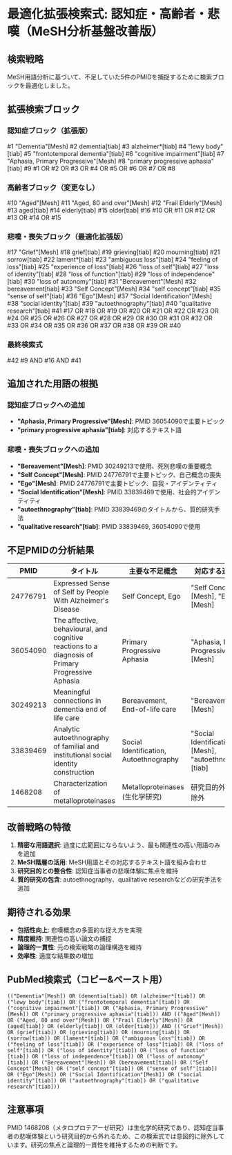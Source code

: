 # 最適化拡張検索式: 認知症・高齢者・悲嘆（MeSH分析基盤改善版）

## 検索戦略

MeSH用語分析に基づいて、不足していた5件のPMIDを捕捉するために検索ブロックを最適化しました。

## 拡張検索ブロック

### 認知症ブロック（拡張版）
#1 "Dementia"[Mesh]
#2 dementia[tiab]
#3 alzheimer*[tiab]
#4 "lewy body"[tiab]
#5 "frontotemporal dementia"[tiab]
#6 "cognitive impairment"[tiab]
#7 "Aphasia, Primary Progressive"[Mesh]
#8 "primary progressive aphasia"[tiab]
#9 #1 OR #2 OR #3 OR #4 OR #5 OR #6 OR #7 OR #8

### 高齢者ブロック（変更なし）
#10 "Aged"[Mesh]
#11 "Aged, 80 and over"[Mesh]
#12 "Frail Elderly"[Mesh]
#13 aged[tiab]
#14 elderly[tiab]
#15 older[tiab]
#16 #10 OR #11 OR #12 OR #13 OR #14 OR #15

### 悲嘆・喪失ブロック（最適化拡張版）
#17 "Grief"[Mesh]
#18 grief[tiab]
#19 grieving[tiab]
#20 mourning[tiab]
#21 sorrow[tiab]
#22 lament*[tiab]
#23 "ambiguous loss"[tiab]
#24 "feeling of loss"[tiab]
#25 "experience of loss"[tiab]
#26 "loss of self"[tiab]
#27 "loss of identity"[tiab]
#28 "loss of function"[tiab]
#29 "loss of independence"[tiab]
#30 "loss of autonomy"[tiab]
#31 "Bereavement"[Mesh]
#32 bereavement[tiab]
#33 "Self Concept"[Mesh]
#34 "self concept"[tiab]
#35 "sense of self"[tiab]
#36 "Ego"[Mesh]
#37 "Social Identification"[Mesh]
#38 "social identity"[tiab]
#39 "autoethnography"[tiab]
#40 "qualitative research"[tiab]
#41 #17 OR #18 OR #19 OR #20 OR #21 OR #22 OR #23 OR #24 OR #25 OR #26 OR #27 OR #28 OR #29 OR #30 OR #31 OR #32 OR #33 OR #34 OR #35 OR #36 OR #37 OR #38 OR #39 OR #40

### 最終検索式
#42 #9 AND #16 AND #41

## 追加された用語の根拠

### 認知症ブロックへの追加
- **"Aphasia, Primary Progressive"[Mesh]**: PMID 36054090で主要トピック
- **"primary progressive aphasia"[tiab]**: 対応するテキスト語

### 悲嘆・喪失ブロックへの追加
- **"Bereavement"[Mesh]**: PMID 30249213で使用、死別悲嘆の重要概念
- **"Self Concept"[Mesh]**: PMID 24776791で主要トピック、自己概念の喪失
- **"Ego"[Mesh]**: PMID 24776791で主要トピック、自我・アイデンティティ
- **"Social Identification"[Mesh]**: PMID 33839469で使用、社会的アイデンティティ
- **"autoethnography"[tiab]**: PMID 33839469のタイトルから、質的研究手法
- **"qualitative research"[tiab]**: PMID 33839469, 36054090で使用

## 不足PMIDの分析結果

| PMID | タイトル | 主要な不足概念 | 対応する追加用語 |
|------|----------|---------------|------------------|
| 24776791 | Expressed Sense of Self by People With Alzheimer's Disease | Self Concept, Ego | "Self Concept"[Mesh], "Ego"[Mesh] |
| 36054090 | The affective, behavioural, and cognitive reactions to a diagnosis of Primary Progressive Aphasia | Primary Progressive Aphasia | "Aphasia, Primary Progressive"[Mesh] |
| 30249213 | Meaningful connections in dementia end of life care | Bereavement, End-of-life care | "Bereavement"[Mesh] |
| 33839469 | Analytic autoethnography of familial and institutional social identity construction | Social Identification, Autoethnography | "Social Identification"[Mesh], "autoethnography"[tiab] |
| 1468208 | Characterization of metalloproteinases | Metalloproteinases (生化学研究) | 研究目的外のため除外 |

## 改善戦略の特徴

1. **精密な用語選択**: 過度に広範囲にならないよう、最も関連性の高い用語のみを追加
2. **MeSH階層の活用**: MeSH用語とその対応するテキスト語を組み合わせ
3. **研究目的との整合性**: 認知症当事者の悲嘆体験に焦点を維持
4. **質的研究の包含**: autoethnography、qualitative researchなどの研究手法を追加

## 期待される効果

- **包括性向上**: 悲嘆概念の多面的な捉え方を実現
- **精度維持**: 関連性の高い論文の捕捉
- **論理的一貫性**: 元の検索戦略の論理構造を維持
- **効率性**: 適度な結果数の増加

## PubMed検索式（コピー&ペースト用）

```
(("Dementia"[Mesh]) OR (dementia[tiab]) OR (alzheimer*[tiab]) OR ("lewy body"[tiab]) OR ("frontotemporal dementia"[tiab]) OR ("cognitive impairment"[tiab]) OR ("Aphasia, Primary Progressive"[Mesh]) OR ("primary progressive aphasia"[tiab])) AND (("Aged"[Mesh]) OR ("Aged, 80 and over"[Mesh]) OR ("Frail Elderly"[Mesh]) OR (aged[tiab]) OR (elderly[tiab]) OR (older[tiab])) AND (("Grief"[Mesh]) OR (grief[tiab]) OR (grieving[tiab]) OR (mourning[tiab]) OR (sorrow[tiab]) OR (lament*[tiab]) OR ("ambiguous loss"[tiab]) OR ("feeling of loss"[tiab]) OR ("experience of loss"[tiab]) OR ("loss of self"[tiab]) OR ("loss of identity"[tiab]) OR ("loss of function"[tiab]) OR ("loss of independence"[tiab]) OR ("loss of autonomy"[tiab]) OR ("Bereavement"[Mesh]) OR (bereavement[tiab]) OR ("Self Concept"[Mesh]) OR ("self concept"[tiab]) OR ("sense of self"[tiab]) OR ("Ego"[Mesh]) OR ("Social Identification"[Mesh]) OR ("social identity"[tiab]) OR ("autoethnography"[tiab]) OR ("qualitative research"[tiab]))
```

## 注意事項

PMID 1468208（メタロプロテアーゼ研究）は生化学的研究であり、認知症当事者の悲嘆体験という研究目的から外れるため、この検索式では意図的に除外しています。研究の焦点と論理的一貫性を維持するための判断です。
